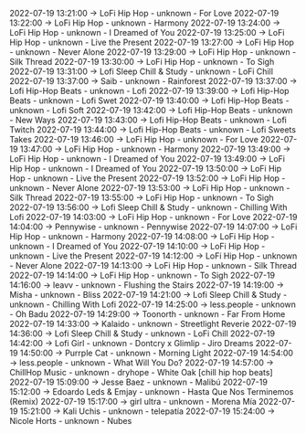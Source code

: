 2022-07-19 13:21:00 -> LoFi Hip Hop - unknown - For Love
2022-07-19 13:22:00 -> LoFi Hip Hop - unknown - Harmony
2022-07-19 13:24:00 -> LoFi Hip Hop - unknown - I Dreamed of You
2022-07-19 13:25:00 -> LoFi Hip Hop - unknown - Live the Present
2022-07-19 13:27:00 -> LoFi Hip Hop - unknown - Never Alone
2022-07-19 13:29:00 -> LoFi Hip Hop - unknown - Silk Thread
2022-07-19 13:30:00 -> LoFi Hip Hop - unknown - To Sigh
2022-07-19 13:31:00 -> Lofi Sleep Chill & Study - unknown - LoFi Chill
2022-07-19 13:37:00 -> Saib - unknown - Rainforest
2022-07-19 13:37:00 -> Lofi Hip-Hop Beats - unknown - Lofi
2022-07-19 13:39:00 -> Lofi Hip-Hop Beats - unknown - Lofi Swet
2022-07-19 13:40:00 -> Lofi Hip-Hop Beats - unknown - Lofi Soft
2022-07-19 13:42:00 -> Lofi Hip-Hop Beats - unknown - New Ways
2022-07-19 13:43:00 -> Lofi Hip-Hop Beats - unknown - Lofi Twitch
2022-07-19 13:44:00 -> Lofi Hip-Hop Beats - unknown - Lofi Sweets Takes
2022-07-19 13:46:00 -> LoFi Hip Hop - unknown - For Love
2022-07-19 13:47:00 -> LoFi Hip Hop - unknown - Harmony
2022-07-19 13:49:00 -> LoFi Hip Hop - unknown - I Dreamed of You
2022-07-19 13:49:00 -> LoFi Hip Hop - unknown - I Dreamed of You
2022-07-19 13:50:00 -> LoFi Hip Hop - unknown - Live the Present
2022-07-19 13:52:00 -> LoFi Hip Hop - unknown - Never Alone
2022-07-19 13:53:00 -> LoFi Hip Hop - unknown - Silk Thread
2022-07-19 13:55:00 -> LoFi Hip Hop - unknown - To Sigh
2022-07-19 13:56:00 -> Lofi Sleep Chill & Study - unknown - Chilling With Lofi
2022-07-19 14:03:00 -> LoFi Hip Hop - unknown - For Love
2022-07-19 14:04:00 -> Pennywise - unknown - Pennywise
2022-07-19 14:07:00 -> LoFi Hip Hop - unknown - Harmony
2022-07-19 14:08:00 -> LoFi Hip Hop - unknown - I Dreamed of You
2022-07-19 14:10:00 -> LoFi Hip Hop - unknown - Live the Present
2022-07-19 14:12:00 -> LoFi Hip Hop - unknown - Never Alone
2022-07-19 14:13:00 -> LoFi Hip Hop - unknown - Silk Thread
2022-07-19 14:14:00 -> LoFi Hip Hop - unknown - To Sigh
2022-07-19 14:16:00 -> leavv - unknown - Flushing the Stairs
2022-07-19 14:19:00 -> Misha - unknown - Bliss
2022-07-19 14:21:00 -> Lofi Sleep Chill & Study - unknown - Chilling With Lofi
2022-07-19 14:25:00 -> less.people - unknown - Oh Badu
2022-07-19 14:29:00 -> Toonorth - unknown - Far From Home
2022-07-19 14:33:00 -> Kalaido - unknown - Streetlight Reverie
2022-07-19 14:36:00 -> Lofi Sleep Chill & Study - unknown - LoFi Chill
2022-07-19 14:42:00 -> Lofi Girl - unknown - Dontcry x Glimlip - Jiro Dreams
2022-07-19 14:50:00 -> Purrple Cat - unknown - Morning Light
2022-07-19 14:54:00 -> less.people - unknown - What Will You Do?
2022-07-19 14:57:00 -> ChillHop Music - unknown - dryhope - White Oak [chill hip hop beats]
2022-07-19 15:09:00 -> Jesse Baez - unknown - Malibú
2022-07-19 15:12:00 -> Edoardo Leds & Emjay - unknown - Hasta Que Nos Terminemos (Remix)
2022-07-19 15:17:00 -> girl ultra - unknown - Morena Mía
2022-07-19 15:21:00 -> Kali Uchis - unknown - telepatía
2022-07-19 15:24:00 -> Nicole Horts - unknown - Nubes
